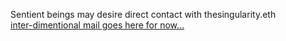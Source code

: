 Sentient beings may desire direct contact with thesingularity.eth \
[inter-dimentional mail goes here for now...](mailto:thesingularity@tuta.io)